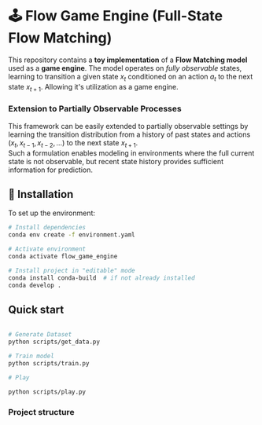 
# 🕹️ Flow Game Engine (Full-State Flow Matching)

This repository contains a **toy implementation** of a **Flow Matching model** used as a **game engine**. The model operates on *fully observable* states, learning to transition a given state $x_t$ conditioned on an action $a_t$ to the next state $x_{t+1}$. Allowing it's utilization as a game engine. 

### Extension to Partially Observable Processes

This framework can be easily extended to partially observable settings by learning the transition distribution from a history of past states and actions $(x_t, x_{t-1}, x_{t-2}, \ldots)$ to the next state  $x_{t+1}$.  
Such a formulation enables modeling in environments where the full current state is not observable, but recent state history provides sufficient information for prediction.

## 🧰 Installation

To set up the environment:

```bash
# Install dependencies
conda env create -f environment.yaml

# Activate environment
conda activate flow_game_engine

# Install project in "editable" mode
conda install conda-build  # if not already installed
conda develop .
```

## Quick start

```bash

# Generate Dataset
python scripts/get_data.py

# Train model
python scripts/train.py

# Play

python scripts/play.py
```

### Project structure


